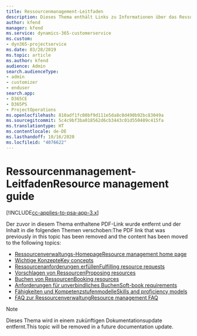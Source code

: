 ```yaml
---
title: Ressourcenmanagement-Leitfaden
description: Dieses Thema enthält Links zu Informationen über das Ressourcenmanagement in Project Service Automation.
author: kfend
manager: kfend
ms.service: dynamics-365-customerservice
ms.custom:
- dyn365-projectservice
ms.date: 03/28/2019
ms.topic: article
ms.author: kfend
audience: Admin
search.audienceType:
- admin
- customizer
- enduser
search.app:
- D365CE
- D365PS
- ProjectOperations
ms.openlocfilehash: 810adf1fc00bf9d111e5da8c0d490b92bc83049a
ms.sourcegitcommit: 5c4c9bf3ba018562d6cb3443c01d550489c415fa
ms.translationtype: HT
ms.contentlocale: de-DE
ms.lasthandoff: 10/16/2020
ms.locfileid: "4076622"
---
```

# <a name="resource-management-guide"></a><span data-ttu-id="ef422-103">Ressourcenmanagement-Leitfaden</span><span class="sxs-lookup"><span data-stu-id="ef422-103">Resource management guide</span></span>

[!INCLUDE[cc-applies-to-psa-app-3.x](../../includes/cc-applies-to-psa-app-3x.md)]

<span data-ttu-id="ef422-104">Der zuvor in diesem Thema enthaltene PDF-Link wurde entfernt und der Inhalt in die folgenden Themen verschoben:</span><span class="sxs-lookup"><span data-stu-id="ef422-104">The PDF link that was previously in this topic has been removed and the content has been moved to the following topics:</span></span>

- [<span data-ttu-id="ef422-105">Ressourcenverwaltungs-Homepage</span><span class="sxs-lookup"><span data-stu-id="ef422-105">Resource management home page</span></span>](../resource-management-home-page.md)
- [<span data-ttu-id="ef422-106">Wichtige Konzepte</span><span class="sxs-lookup"><span data-stu-id="ef422-106">Key concepts</span></span>](../reports-key-concepts.md)
- [<span data-ttu-id="ef422-107">Ressourcenanforderungen erfüllen</span><span class="sxs-lookup"><span data-stu-id="ef422-107">Fulfilling resource requests</span></span>](../resource-management-fulfill-requests.md)
- [<span data-ttu-id="ef422-108">Vorschlagen von Ressourcen</span><span class="sxs-lookup"><span data-stu-id="ef422-108">Proposing resources</span></span>](../resource-management-propose-resources.md)
- [<span data-ttu-id="ef422-109">Buchen von Ressourcen</span><span class="sxs-lookup"><span data-stu-id="ef422-109">Booking resources</span></span>](../resource-management-book-resources-scheduleboard.md)
- [<span data-ttu-id="ef422-110">Anforderungen für unverbindliches Buchen</span><span class="sxs-lookup"><span data-stu-id="ef422-110">Soft-book requirements</span></span>](../resource-management-softbook-requirements.md)
- [<span data-ttu-id="ef422-111">Fähigkeiten und Kompetenzstufenmodelle</span><span class="sxs-lookup"><span data-stu-id="ef422-111">Skills and proficiency models</span></span>](../resource-management-skills-proficiency.md)
- [<span data-ttu-id="ef422-112">FAQ zur Ressourcenverwaltung</span><span class="sxs-lookup"><span data-stu-id="ef422-112">Resource management FAQ</span></span>](../resource-management-faq.md)

> [!NOTE]
> <span data-ttu-id="ef422-113">Dieses Thema wird in einem zukünftigen Dokumentationsupdate entfernt.</span><span class="sxs-lookup"><span data-stu-id="ef422-113">This topic will be removed in a future documentation update.</span></span> 
